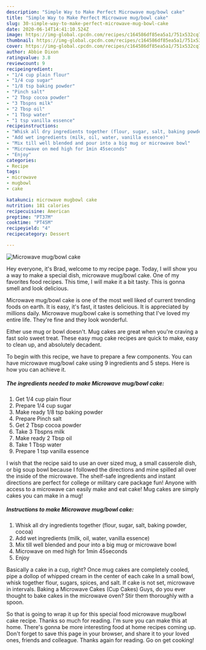```yaml
---
description: "Simple Way to Make Perfect Microwave mug/bowl cake"
title: "Simple Way to Make Perfect Microwave mug/bowl cake"
slug: 30-simple-way-to-make-perfect-microwave-mug-bowl-cake
date: 2020-06-14T14:41:10.524Z
image: https://img-global.cpcdn.com/recipes/c164586df85ea5a1/751x532cq70/microwave-mugbowl-cake-recipe-main-photo.jpg
thumbnail: https://img-global.cpcdn.com/recipes/c164586df85ea5a1/751x532cq70/microwave-mugbowl-cake-recipe-main-photo.jpg
cover: https://img-global.cpcdn.com/recipes/c164586df85ea5a1/751x532cq70/microwave-mugbowl-cake-recipe-main-photo.jpg
author: Abbie Dixon
ratingvalue: 3.8
reviewcount: 9
recipeingredient:
- "1/4 cup plain flour"
- "1/4 cup sugar"
- "1/8 tsp baking powder"
- "Pinch salt"
- "2 Tbsp cocoa powder"
- "3 Tbspns milk"
- "2 Tbsp oil"
- "1 Tbsp water"
- "1 tsp vanilla essence"
recipeinstructions:
- "Whisk all dry ingredients together (flour, sugar, salt, baking powder, cocoa)"
- "Add wet ingredients (milk, oil, water, vanilla essence)"
- "Mix till well blended and pour into a big mug or microwave bowl"
- "Microwave on med high for 1min 45seconds"
- "Enjoy"
categories:
- Recipe
tags:
- microwave
- mugbowl
- cake

katakunci: microwave mugbowl cake 
nutrition: 181 calories
recipecuisine: American
preptime: "PT37M"
cooktime: "PT45M"
recipeyield: "4"
recipecategory: Dessert

---
```



![Microwave mug/bowl cake](https://img-global.cpcdn.com/recipes/c164586df85ea5a1/751x532cq70/microwave-mugbowl-cake-recipe-main-photo.jpg)

Hey everyone, it's Brad, welcome to my recipe page. Today, I will show you a way to make a special dish, microwave mug/bowl cake. One of my favorites food recipes. This time, I will make it a bit tasty. This is gonna smell and look delicious.

Microwave mug/bowl cake is one of the most well liked of current trending foods on earth. It is easy, it's fast, it tastes delicious. It is appreciated by millions daily. Microwave mug/bowl cake is something that I've loved my entire life. They're fine and they look wonderful.

Either use mug or bowl doesn&#39;t. Mug cakes are great when you&#39;re craving a fast solo sweet treat. These easy mug cake recipes are quick to make, easy to clean up, and absolutely decadent.


To begin with this recipe, we have to prepare a few components. You can have microwave mug/bowl cake using 9 ingredients and 5 steps. Here is how you can achieve it.

<!--inarticleads1-->

##### The ingredients needed to make Microwave mug/bowl cake:

1. Get 1/4 cup plain flour
1. Prepare 1/4 cup sugar
1. Make ready 1/8 tsp baking powder
1. Prepare Pinch salt
1. Get 2 Tbsp cocoa powder
1. Take 3 Tbspns milk
1. Make ready 2 Tbsp oil
1. Take 1 Tbsp water
1. Prepare 1 tsp vanilla essence


I wish that the recipe said to use an over sized mug, a small casserole dish, or big soup bowl because I followed the directions and mine spilled all over the inside of the microwave. The shelf-safe ingredients and instant directions are perfect for college or military care package fun! Anyone with access to a microwave can easily make and eat cake! Mug cakes are simply cakes you can make in a mug! 

<!--inarticleads2-->

##### Instructions to make Microwave mug/bowl cake:

1. Whisk all dry ingredients together (flour, sugar, salt, baking powder, cocoa)
1. Add wet ingredients (milk, oil, water, vanilla essence)
1. Mix till well blended and pour into a big mug or microwave bowl
1. Microwave on med high for 1min 45seconds
1. Enjoy


Basically a cake in a cup, right? Once mug cakes are completely cooled, pipe a dollop of whipped cream in the center of each cake In a small bowl, whisk together flour, sugars, spices, and salt. If cake is not set, microwave in intervals. Baking a Microwave Cakes (Cup Cakes) Guys, do you ever thought to bake cakes in the microwave oven? Stir them thoroughly with a spoon. 

So that is going to wrap it up for this special food microwave mug/bowl cake recipe. Thanks so much for reading. I'm sure you can make this at home. There's gonna be more interesting food at home recipes coming up. Don't forget to save this page in your browser, and share it to your loved ones, friends and colleague. Thanks again for reading. Go on get cooking!
